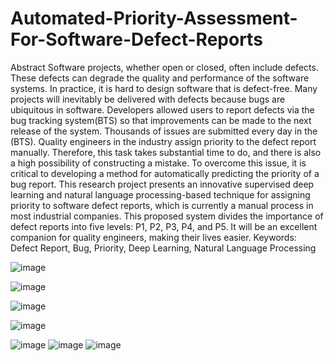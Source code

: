 # Automated-Priority-Assessment-For-Software-Defect-Reports
Abstract
Software projects, whether open or closed, often include defects. These defects can degrade the
quality and performance of the software systems. In practice, it is hard to design software that
is defect-free. Many projects will inevitably be delivered with defects because bugs are
ubiquitous in software. Developers allowed users to report defects via the bug tracking
system(BTS) so that improvements can be made to the next release of the system. Thousands of
issues are submitted every day in the (BTS). Quality engineers in the industry assign priority to
the defect report manually. Therefore, this task takes substantial time to do, and there is also a
high possibility of constructing a mistake. To overcome this issue, it is critical to developing a
method for automatically predicting the priority of a bug report.
This research project presents an innovative supervised deep learning and natural language
processing-based technique for assigning priority to software defect reports, which is currently
a manual process in most industrial companies. This proposed system divides the importance of
defect reports into five levels: P1, P2, P3, P4, and P5. It will be an excellent companion for
quality engineers, making their lives easier.
Keywords: Defect Report, Bug, Priority, Deep Learning, Natural Language Processing

![image](https://github.com/user-attachments/assets/290cae5c-f1cb-48cc-baf4-50b2d7b16ac2)

![image](https://github.com/user-attachments/assets/7a7586e4-37f4-4f35-9da4-99a5d3fc8fd0)

![image](https://github.com/user-attachments/assets/8e7a9709-f980-41f1-bbbc-61f581af5254)

![image](https://github.com/user-attachments/assets/35bbc92c-76bf-4dcc-977f-1bd70494998a)

![image](https://github.com/user-attachments/assets/e11e307b-e8be-4566-b037-3fb7cb0deb1d)
![image](https://github.com/user-attachments/assets/acdefea4-d9be-437e-9660-aabb6ea8fa8d)
![image](https://github.com/user-attachments/assets/aca195f6-eeb8-42e3-b6fd-e99329087f8c)






